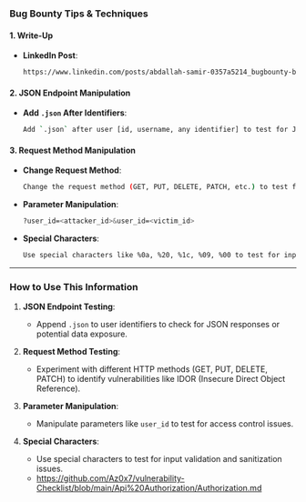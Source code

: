 

### **Bug Bounty Tips & Techniques**

#### **1. Write-Up**
- **LinkedIn Post**:
  ```bash
  https://www.linkedin.com/posts/abdallah-samir-0357a5214_bugbounty-bugbountytips-bughunting-activity-7176165725588365313-TQxe?utm_source=social_share&utm_medium=member_android&utm_campaign=copy_link
  ```

#### **2. JSON Endpoint Manipulation**
- **Add `.json` After Identifiers**:
  ```bash
  Add `.json` after user [id, username, any identifier] to test for JSON responses or potential vulnerabilities.
  ```

#### **3. Request Method Manipulation**
- **Change Request Method**:
  ```bash
  Change the request method (GET, PUT, DELETE, PATCH, etc.) to test for different behaviors or vulnerabilities.
  ```
- **Parameter Manipulation**:
  ```bash
  ?user_id=<attacker_id>&user_id=<victim_id>
  ```
- **Special Characters**:
  ```bash
  Use special characters like %0a, %20, %1c, %09, %00 to test for input validation issues.
  ```

---

### **How to Use This Information**
1. **JSON Endpoint Testing**:
   - Append `.json` to user identifiers to check for JSON responses or potential data exposure.

2. **Request Method Testing**:
   - Experiment with different HTTP methods (GET, PUT, DELETE, PATCH) to identify vulnerabilities like IDOR (Insecure Direct Object Reference).

3. **Parameter Manipulation**:
   - Manipulate parameters like `user_id` to test for access control issues.

4. **Special Characters**:
   - Use special characters to test for input validation and sanitization issues.
   - https://github.com/Az0x7/vulnerability-Checklist/blob/main/Api%20Authorization/Authorization.md

